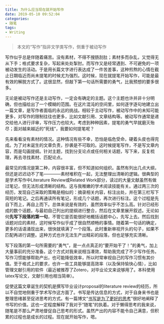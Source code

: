 ```yaml
---
title: 为什么应当现在就开始写作
date: 2019-05-10 09:52:04
categories:
- 随笔
tags:
- Writing
---
```

> 本文的“写作”指非文学类写作，侧重于被动写作

写作似乎总是伴随着痛苦。没有素材，不得不搜肠刮肚；素材多而杂乱，又觉得无从下手；格式要求复杂，写起来处处掣肘。而写作又是经常遇到、不可避免的一项被动发生的活动。于是用长篇文字进行表达成了一件苦差事，这种煎熬的心情在截止日期临近而尚未提笔的时候尤为强烈。这时候，现在就提笔开始写作，可能是最有效的解脱方式了。这很显然，但敲下第一句话所需要的勇气，比我预想的要多很多。

无论是被动写作还是主动写作，一定会有确定的主题。这个主题也许并非十分明确，但也描绘出了一个模糊的范围。在这片混沌的空间里，如何逐字逐句地建立出一篇文章，是写作者面临的永远的挑战。相较于主动写作，被动写作中的未知可能更多，对写作的限制往往也更多，比如文献引用、文章结构等。被动写作通常是递交给他人进行评审，写作压力也较大。考虑到种种因素，提笔的勇气早就磨灭殆尽；面对越来越近的“死线”，我要如何提笔呢？

先来看看没有素材的情况。这种情况有些不幸，恐怕是临危受命，硬着头皮也得完成。为了对未诞生的文章负责，抄袭是不可取的。这时候提笔写作，不是写文章内容，而是勾画提纲。针对主题，找到分支论点或任何相关话题，写下来，反复梳理，再去寻找素材、匹配论点。

最常见的情况是第二种，内容很丰富，但不知道如何组织。虽然有列出几点大纲，但还是迟迟动不了笔————素材堆积在一起，无法整理出清晰的逻辑。很典型的是学术写作中Literature Review或Related Work部分，读过的大量文献虽然有做过笔记，但无法形成清晰的结构。这与我稚嫩的学术阅读技能有关。通过两三次的经历，发现自己采取的策略是相似的：摘录相关内容，标注出处，并在第三栏写下简短的笔记。之后再通读所有笔记，形成几个话题，再次进行标注。这个过程是先自下而上，再自上而下。总体来说是有效的，虽然效率似乎不怎么高。针对已经形成的数个话题，与最初自己列出的提纲进行整合，然后在文章里展开叙述。无论如何**先写下段落的第一句**，不管它是否能很好地概括话题中心，先写上去。然后找到话题对应的素材，这时候写作似乎成了很自然顺畅的事情。随着第一句话的确定，更多的话语涌现出来，很快就填满了一个段落。此时重新审视开头的句子，如果不匹配再进行调整。这种方式也许无法生产出精彩的段落，但也足够充实清晰。

写下段落的第一句所需要的“勇气”，是一点点真正的“要开始干了！”的勇气，加上大量事前的充分准备。这个方式对我来说相当凑效，帮助我完成了不少写作任务。写作习惯能够帮助产出，也可能降低效率，所以时常审视自己的写作习惯有其价值。至于格式上的要求，也许一些工具能够提高效率（以及保持愉快心情），比如管理文献引用的软件（最近被推荐了Zotero，对毕业论文来说够用了。本科使用latex写论文，文献引用也相当简单）。

促使这篇文章诞生的契机是撰写毕业设计proposal的literature review的经历，所以不自觉地侧重于学术写作这方面了。书写是传达信息的方式，对于自身来书也是整理思绪甚至促进思考的方式。有一篇博文“[书写是为了更好的思考](http://mindhacks.cn/2009/02/09/writing-is-better-thinking/)”很好地阐释了书写的价值。这也一定程度解释了我对于“随笔”的执着。对于懒得思考的我来说，随笔是不那么严肃地督促自己思考的形式。虽然产出的内容不能令自己满意，但积累的过程也是成长的过程。现在就开始写作，嗯。